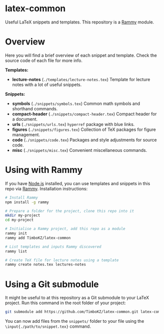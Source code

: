 # latex-common

Useful LaTeX snippets and templates. This repository is a
[Rammy](https://github.com/TimboKZ/Rammy) module.

# Overview

Here you will find a brief overview of each snippet and template. Check the 
source code of each file for more info.


**Templates:**
* **lecture-notes** (`./templates/lecture-notes.tex`) Template for lecture notes with a lot of useful snippets.

**Snippets:**
* **symbols** (`./snippets/symbols.tex`) Common math symbols and shorthand commands.
* **compact-header** (`./snippets/compact-header.tex`) Compact header for a document.
* **urls** (`./snippets/urls.tex`) `hyperref` package with blue links.
* **figures** (`./snippets/figures.tex`) Collection of TeX packages for figure management.
* **code** (`./snippets/code.tex`) Packages and style adjustments for source code.
* **misc** (`./snippets/misc.tex`) Convenient miscellaneous commands.

# Using with Rammy

If you have [Node.js](https://nodejs.org/) installed, you can use templates and
snippets in this repo via [Rammy](https://github.com/TimboKZ/Rammy).
Installation instructions:

```bash
# Install Rammy
npm install -g rammy

# Prepare a folder for the project, clone this repo into it
mkdir my-project
cd my-project

# Initialise a Rammy project, add this repo as a module
rammy init
rammy add TimboKZ/latex-common

# List templates and inputs Rammy discovered
rammy list

# Create TeX file for lecture notes using a template
rammy create notes.tex lectures-notes
```

# Using a Git submodule

It might be useful to at this repository as a Git submodule to your LaTeX
project. Run this command in the root folder of your project:

```bash
git submodule add https://github.com/TimboKZ/latex-common.git latex-common
```

You can now add files from the `snippets/` folder to your file using the
`\input{./path/to/snippet.tex}` command.
